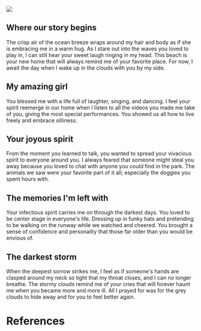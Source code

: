 <a href="https://juncture-digital.org"><img src="https://juncture-digital.org/images/ve-button.png"></a>

<param ve-config 
       title="Ashes into Sand"
       author="Natalie Hart"
       banner="https://iiif.juncture-digital.org/banner/?url=https://upload.wikimedia.org/wikipedia/commons/thumb/7/77/Stormy_Skies%2C_Amroth_Beach_-_geograph.org.uk_-_3214209.jpg/640px-Stormy_Skies%2C_Amroth_Beach_-_geograph.org.uk_-_3214209.jpg"
              layout="vtl">

## Where our story begins

The crisp air of the ocean breeze wraps around my hair and body as if she is embracing me in a warm hug. As I stare out into the waves you loved to play in, I can still hear your sweet laugh ringing in my head. This beach is your new home that will always remind me of your favorite place. For now, I await the day when I wake up in the clouds with you by my side. 
<param ve-image 
       url="https://nhart4.github.io/visual-essay/images/img.643.jpeg">
       

## My amazing girl

You blessed me with a life full of laughter, singing, and dancing. I feel your spirit reemerge in our home when I listen to all the videos you made me take of you, giving the most special performances. You showed us all how to live freely and embrace silliness. 
<param ve-image
       url="https://nhart4.github.io/visual-essay/images/Untitled-12.jpeg">

## Your joyous spirit

From the moment you learned to talk, you wanted to spread your vivacious spirit to everyone around you. I always feared that someone might steal you away because you loved to chat with anyone you could find in the park. The animals we saw were your favorite part of it all; especially the doggies you spent hours with.
<param ve-image 
       url="https://nhart4.github.io/visual-essay/images/36A_00338.JPEG">
       
 ## The memories I'm left with
 
 Your infectious spirit carries me on through the darkest days. You loved to be center stage in everyone's life. Dressing up in funky hats and pretending to be walking on the runway while we watched and cheered. You brought a sense of confidence and personality that those far older than you would be envious of.
<param ve-image
       url="https://nhart4.github.io/visual-essay/images/img185%20(1).jpeg">
       
## The darkest storm

When the deepest sorrow strikes me, I feel as if someone's hands are clasped around my neck so tight that my throat closes, and I can no longer breathe. The stormy clouds remind me of your cries that will forever haunt me when you became more and more ill. All I prayed for was for the grey clouds to hide away and for you to feel better again.
<param ve-image
       url="https://nhart4.github.io/visual-essay/images/img087%20(12).jpeg">

# References

